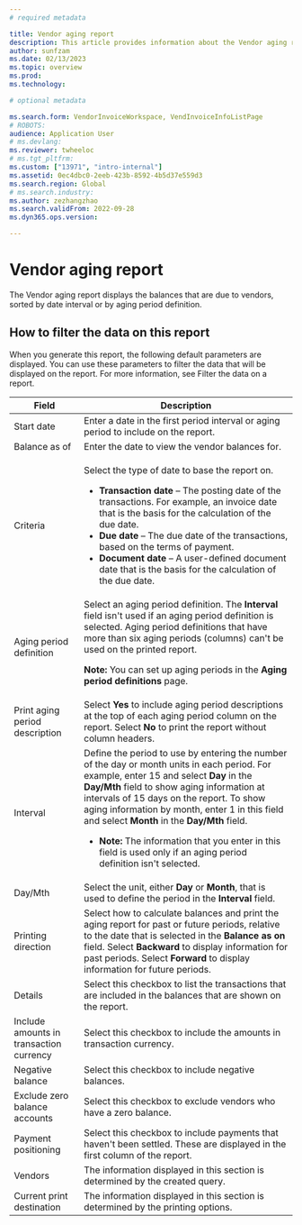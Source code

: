 ```yaml
---
# required metadata

title: Vendor aging report
description: This article provides information about the Vendor aging report available in Microsoft Dynamics 365 Finance.
author: sunfzam
ms.date: 02/13/2023
ms.topic: overview
ms.prod: 
ms.technology: 

# optional metadata

ms.search.form: VendorInvoiceWorkspace, VendInvoiceInfoListPage
# ROBOTS: 
audience: Application User
# ms.devlang: 
ms.reviewer: twheeloc
# ms.tgt_pltfrm: 
ms.custom: ["13971", "intro-internal"]
ms.assetid: 0ec4dbc0-2eeb-423b-8592-4b5d37e559d3
ms.search.region: Global
# ms.search.industry: 
ms.author: zezhangzhao
ms.search.validFrom: 2022-09-28
ms.dyn365.ops.version: 

---
```


# Vendor aging report

The Vendor aging report displays the balances that are due to vendors, sorted by date interval or by aging period definition.

## How to filter the data on this report
When you generate this report, the following default parameters are displayed. You can use these parameters to filter the data that will be displayed on the report. 
For more information, see Filter the data on a report.


| Field | Description |
|---------|-----------------------| 
|Start date	|Enter a date in the first period interval or aging period to include on the report.|
|Balance as of|	Enter the date to view the vendor balances for.|
|Criteria	| <p>Select the type of date to base the report on.</p><ul><li>**Transaction date** – The posting date of the transactions. For example, an invoice date that is the basis for the calculation of the due date.</li><li>**Due date** – The due date of the transactions, based on the terms of payment.</li><li>**Document date** – A user-defined document date that is the basis for the calculation of the due date.</li></ul><p>|
|Aging period definition	|Select an aging period definition. The **Interval** field isn't used if an aging period definition is selected. Aging period definitions that have more than six aging periods (columns) can't be used on the printed report.<p>**Note:** You can set up aging periods in the **Aging period definitions** page.<p>|
|Print aging period description|	Select **Yes** to include aging period descriptions at the top of each aging period column on the report. Select **No** to print the report without column headers.|
|Interval|Define the period to use by entering the number of the day or month units in each period. For example, enter 15 and select **Day** in the **Day/Mth** field to show aging information at intervals of 15 days on the report. To show aging information by month, enter 1 in this field and select **Month** in the **Day/Mth** field.<ul><li><p>**Note:** The information that you enter in this field is used only if an aging period definition isn't selected.<p>|
|Day/Mth|	Select the unit, either **Day** or **Month**, that is used to define the period in the **Interval** field.|
|Printing direction|	Select how to calculate balances and print the aging report for past or future periods, relative to the date that is selected in the **Balance as on** field. Select **Backward** to display information for past periods. Select **Forward** to display information for future periods.|
|Details	|Select this checkbox to list the transactions that are included in the balances that are shown on the report.|
|Include amounts in transaction currency	|Select this checkbox to include the amounts in transaction currency.|
|Negative balance	|Select this checkbox to include negative balances.|
|Exclude zero balance accounts	|Select this checkbox to exclude vendors who have a zero balance.|
|Payment positioning	|Select this checkbox to include payments that haven't been settled. These are displayed in the first column of the report.|
|Vendors|	The information displayed in this section is determined by the created query.|
|Current print destination|	The information displayed in this section is determined by the printing options.| 


